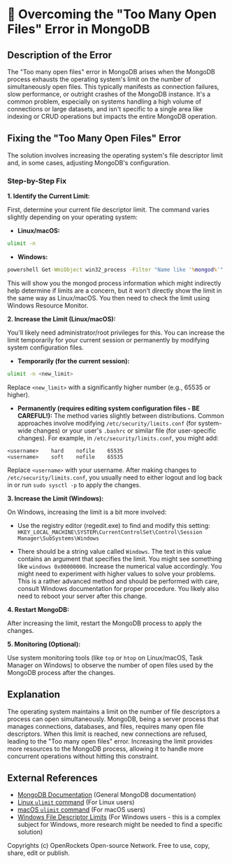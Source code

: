 # 🐞 Overcoming the "Too Many Open Files" Error in MongoDB


## Description of the Error

The "Too many open files" error in MongoDB arises when the MongoDB process exhausts the operating system's limit on the number of simultaneously open files. This typically manifests as connection failures, slow performance, or outright crashes of the MongoDB instance.  It's a common problem, especially on systems handling a high volume of connections or large datasets, and isn't specific to a single area like indexing or CRUD operations but impacts the entire MongoDB operation.

## Fixing the "Too Many Open Files" Error

The solution involves increasing the operating system's file descriptor limit and, in some cases, adjusting MongoDB's configuration.

### Step-by-Step Fix

**1. Identify the Current Limit:**

First, determine your current file descriptor limit.  The command varies slightly depending on your operating system:

* **Linux/macOS:**
```bash
ulimit -n
```

* **Windows:**
```cmd
powershell Get-WmiObject win32_process -Filter "Name like '%mongod%'" | Select-Object CommandLine, ProcessId | Format-List
```
  This will show you the mongod process information which might indirectly help determine if limits are a concern, but it won't directly show the limit in the same way as Linux/macOS. You then need to check the limit using Windows Resource Monitor.


**2. Increase the Limit (Linux/macOS):**

You'll likely need administrator/root privileges for this.  You can increase the limit temporarily for your current session or permanently by modifying system configuration files.

* **Temporarily (for the current session):**
```bash
ulimit -n <new_limit>
```
Replace `<new_limit>` with a significantly higher number (e.g., 65535 or higher).


* **Permanently (requires editing system configuration files -  BE CAREFUL!):**  The method varies slightly between distributions. Common approaches involve modifying `/etc/security/limits.conf` (for system-wide changes) or your user's `.bashrc` or similar file (for user-specific changes).  For example, in `/etc/security/limits.conf`, you might add:

```
<username>    hard    nofile    65535
<username>    soft    nofile    65535
```
Replace `<username>` with your username.  After making changes to `/etc/security/limits.conf`, you usually need to either logout and log back in or run `sudo sysctl -p` to apply the changes.

**3. Increase the Limit (Windows):**

On Windows, increasing the limit is a bit more involved:
* Use the registry editor (regedit.exe) to find and modify this setting:
  `HKEY_LOCAL_MACHINE\SYSTEM\CurrentControlSet\Control\Session Manager\SubSystems\Windows`

* There should be a string value called `Windows`.  The text in this value contains an argument that specifies the limit. You might see something like `windows 0x00000000`.  Increase the numerical value accordingly. You might need to experiment with higher values to solve your problems. This is a rather advanced method and should be performed with care, consult Windows documentation for proper procedure. You likely also need to reboot your server after this change.


**4. Restart MongoDB:**

After increasing the limit, restart the MongoDB process to apply the changes.


**5. Monitoring (Optional):**

Use system monitoring tools (like `top` or `htop` on Linux/macOS, Task Manager on Windows) to observe the number of open files used by the MongoDB process after the changes.


## Explanation

The operating system maintains a limit on the number of file descriptors a process can open simultaneously.  MongoDB, being a server process that manages connections, databases, and files, requires many open file descriptors. When this limit is reached, new connections are refused, leading to the "Too many open files" error. Increasing the limit provides more resources to the MongoDB process, allowing it to handle more concurrent operations without hitting this constraint.

## External References

* [MongoDB Documentation](https://www.mongodb.com/docs/)  (General MongoDB documentation)
* [Linux `ulimit` command](https://man7.org/linux/man-pages/man1/ulimit.1.html) (For Linux users)
* [macOS `ulimit` command](https://ss64.com/osx/ulimit.html) (For macOS users)
* [Windows File Descriptor Limits](https://learn.microsoft.com/en-us/windows/win32/procthread/process-limits) (For Windows users - this is a complex subject for Windows, more research might be needed to find a specific solution)


Copyrights (c) OpenRockets Open-source Network. Free to use, copy, share, edit or publish.

